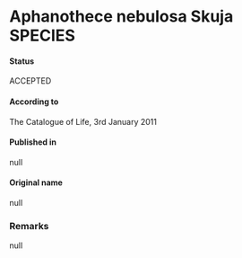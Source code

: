 # Aphanothece nebulosa Skuja SPECIES

#### Status
ACCEPTED

#### According to
The Catalogue of Life, 3rd January 2011

#### Published in
null

#### Original name
null

### Remarks
null